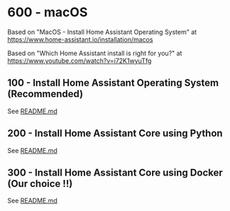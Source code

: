 # 600 - macOS

Based on "MacOS - Install Home Assistant Operating System" at https://www.home-assistant.io/installation/macos

Based on "Which Home Assistant install is right for you?" at https://www.youtube.com/watch?v=i72K1wyuTfg

## 100 - Install Home Assistant Operating System (Recommended)

See [README.md](./100/README.md)

## 200 - Install Home Assistant Core using Python

See [README.md](./200/README.md)

## 300 - Install Home Assistant Core using Docker (Our choice !!)

See [README.md](./300/README.md)
